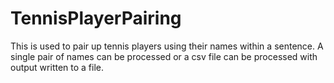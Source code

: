 # TennisPlayerPairing
This is used to pair up tennis players using their names within a sentence. A single pair of names can be processed or a csv file can be processed with output written to a file.
